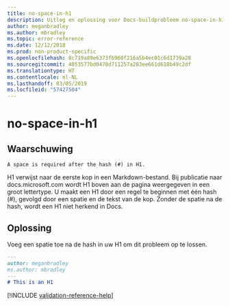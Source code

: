 ```yaml
---
title: no-space-in-h1
description: Uitleg en oplossing voor Docs-buildprobleem no-space-in-h1.
author: meganbradley
ms.author: mbradley
ms.topic: error-reference
ms.date: 12/12/2018
ms.prod: non-product-specific
ms.openlocfilehash: 8c719a89e6373fb960f216a5b4ec01c6d1739a28
ms.sourcegitcommit: 4053577bd0478d711257a283ee661d618b49c2df
ms.translationtype: HT
ms.contentlocale: nl-NL
ms.lasthandoff: 03/05/2019
ms.locfileid: "57427504"
---
```

# <a name="no-space-in-h1"></a>no-space-in-h1

## <a name="warning"></a>Waarschuwing

`A space is required after the hash (#) in H1.`

H1 verwijst naar de eerste kop in een Markdown-bestand. Bij publicatie naar docs.microsoft.com wordt H1 boven aan de pagina weergegeven in een groot lettertype. U maakt een H1 door een regel te beginnen met één hash (#), gevolgd door een spatie en de tekst van de kop. Zonder de spatie na de hash, wordt een H1 niet herkend in Docs.

## <a name="resolution"></a>Oplossing

Voeg een spatie toe na de hash in uw H1 om dit probleem op te lossen.

```markdown
---
author: meganbradley
ms.author: mbradley
---
# This is an H1
```

<!--make sure to add this file to your includes folder and verify the path-->
[!INCLUDE [validation-reference-help](includes/validation-reference-help.md)]